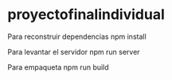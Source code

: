 # proyectofinalindividual
Para reconstruir dependencias
    npm install

Para levantar el servidor
    npm run server

Para empaqueta
    npm run build
